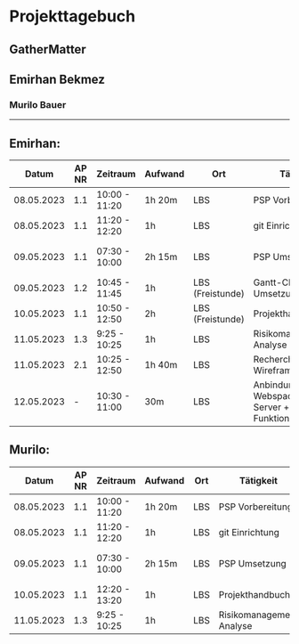 # Projekttagebuch
## GatherMatter
## Emirhan Bekmez
### Murilo Bauer
---
## Emirhan:

Datum | AP NR | Zeitraum | Aufwand | Ort | Tätigkeit | Probleme | Quellen  
------|-------|----------|---------|-----|-----------|----------|--------
08.05.2023|1.1|10:00 - 11:20| 1h 20m | LBS | PSP Vorbereitung | - | -
08.05.2023|1.1|11:20 - 12:20| 1h | LBS | git Einrichtung | - | -
09.05.2023|1.1|07:30 - 10:00| 2h 15m | LBS | PSP Umsetzung | - | Diverses aus Eduvidual
09.05.2023|1.2|10:45 - 11:45| 1h | LBS (Freistunde) | Gantt-Chart Umsetzung | - | -
10.05.2023|1.1|10:50 - 12:50| 2h | LBS (Freistunde) | Projekthandbuch | - | -
11.05.2023|1.3|9:25 - 10:25| 1h | LBS | Risikomanagement Analyse | - | -
11.05.2023|2.1|10:25 - 12:50| 1h 40m | LBS | Recherche Wireframes/Mockups  | - | -
12.05.2023| - | 10:30 - 11:00 | 30m | LBS | Anbindung Webspace FTP Server + Funktionstest | - | -

## Murilo:

Datum | AP NR | Zeitraum | Aufwand | Ort | Tätigkeit | Probleme | Quellen  
------|-------|----------|---------|-----|-----------|----------|--------
08.05.2023|1.1|10:00 - 11:20| 1h 20m | LBS | PSP Vorbereitung | - | -
08.05.2023|1.1|11:20 - 12:20| 1h | LBS | git Einrichtung | - | -
09.05.2023|1.1|07:30 - 10:00| 2h 15m | LBS | PSP Umsetzung | - | Diverses aus Eduvidual
10.05.2023|1.1|12:20 - 13:20| 1h | LBS | Projekthandbuch | - | -
11.05.2023|1.3|9:25 - 10:25 | 1h | LBS | Risikomanagement Analyse | - | -
